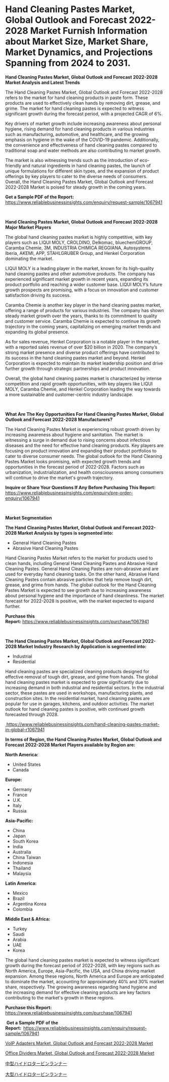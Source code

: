<p><h1>Hand Cleaning Pastes Market, Global Outlook and Forecast 2022-2028 Market Furnish Information about Market Size, Market Share, Market Dynamics, and Projections Spanning from 2024 to 2031.</h1></p><p><strong>Hand Cleaning Pastes Market, Global Outlook and Forecast 2022-2028 Market Analysis and Latest Trends</strong></p>
<p><p>The Hand Cleaning Pastes Market, Global Outlook and Forecast 2022-2028 refers to the market for hand cleaning products in paste form. These products are used to effectively clean hands by removing dirt, grease, and grime. The market for hand cleaning pastes is expected to witness significant growth during the forecast period, with a projected CAGR of 6%.</p><p>Key drivers of market growth include increasing awareness about personal hygiene, rising demand for hand cleaning products in various industries such as manufacturing, automotive, and healthcare, and the growing emphasis on hygiene in the wake of the COVID-19 pandemic. Additionally, the convenience and effectiveness of hand cleaning pastes compared to traditional soap and water methods are also contributing to market growth.</p><p>The market is also witnessing trends such as the introduction of eco-friendly and natural ingredients in hand cleaning pastes, the launch of unique formulations for different skin types, and the expansion of product offerings by key players to cater to the diverse needs of consumers. Overall, the Hand Cleaning Pastes Market, Global Outlook and Forecast 2022-2028 Market is poised for steady growth in the coming years.</p></p>
<p><strong>Get a Sample PDF of the Report:&nbsp;</strong> <a href="https://www.reliablebusinessinsights.com/enquiry/request-sample/1067941">https://www.reliablebusinessinsights.com/enquiry/request-sample/1067941</a></p>
<p>&nbsp;</p>
<p><strong>Hand Cleaning Pastes Market, Global Outlook and Forecast 2022-2028 Major Market Players</strong></p>
<p><p>The global hand cleaning pastes market is highly competitive, with key players such as LIQUI MOLY, CROLDINO, Delkomac, bluechemGROUP, Caramba Chemie, 3M, INDUSTRIA CHIMICA REGGIANA, Autosystems Iberia, AKEMI, APP, STAHLGRUBER Group, and Henkel Corporation dominating the market.</p><p>LIQUI MOLY is a leading player in the market, known for its high-quality hand cleaning pastes and other automotive products. The company has experienced significant market growth in recent years, expanding its product portfolio and reaching a wider customer base. LIQUI MOLY’s future growth prospects are promising, with a focus on innovation and customer satisfaction driving its success.</p><p>Caramba Chemie is another key player in the hand cleaning pastes market, offering a range of products for various industries. The company has shown steady market growth over the years, thanks to its commitment to quality and customer service. Caramba Chemie is expected to continue its growth trajectory in the coming years, capitalizing on emerging market trends and expanding its global presence.</p><p>As for sales revenue, Henkel Corporation is a notable player in the market, with a reported sales revenue of over $20 billion in 2020. The company’s strong market presence and diverse product offerings have contributed to its success in the hand cleaning pastes market and beyond. Henkel Corporation is expected to maintain its market leadership position and drive further growth through strategic partnerships and product innovation.</p><p>Overall, the global hand cleaning pastes market is characterized by intense competition and rapid growth opportunities, with key players like LIQUI MOLY, Caramba Chemie, and Henkel Corporation leading the way towards a more sustainable and customer-centric industry landscape.</p></p>
<p>&nbsp;</p>
<p><strong>What Are The Key Opportunities For Hand Cleaning Pastes Market, Global Outlook and Forecast 2022-2028 Manufacturers?</strong></p>
<p><p>The Hand Cleaning Pastes Market is experiencing robust growth driven by increasing awareness about hygiene and sanitation. The market is witnessing a surge in demand due to rising concerns about infectious diseases and the need for effective hand cleaning products. Key players are focusing on product innovation and expanding their product portfolios to cater to diverse consumer needs. The global outlook for the Hand Cleaning Pastes Market looks promising, with expected growth trends and opportunities in the forecast period of 2022-2028. Factors such as urbanization, industrialization, and health consciousness among consumers will continue to drive the market's growth trajectory.</p></p>
<p><strong>Inquire or Share Your Questions If Any Before Purchasing This Report:</strong> <a href="https://www.reliablebusinessinsights.com/enquiry/pre-order-enquiry/1067941">https://www.reliablebusinessinsights.com/enquiry/pre-order-enquiry/1067941</a></p>
<p>&nbsp;</p>
<p><strong>Market Segmentation</strong></p>
<p><strong>The Hand Cleaning Pastes Market, Global Outlook and Forecast 2022-2028 Market Analysis by types is segmented into:</strong></p>
<p><ul><li>General Hand Cleaning Pastes</li><li>Abrasive Hand Cleaning Pastes</li></ul></p>
<p><p>Hand Cleaning Pastes Market refers to the market for products used to clean hands, including General Hand Cleaning Pastes and Abrasive Hand Cleaning Pastes. General Hand Cleaning Pastes are non-abrasive and are used for everyday hand cleaning tasks. On the other hand, Abrasive Hand Cleaning Pastes contain abrasive particles that help remove tough dirt, grease, and grime from hands. The global outlook for the Hand Cleaning Pastes Market is expected to see growth due to increasing awareness about personal hygiene and the importance of hand cleanliness. The market forecast for 2022-2028 is positive, with the market expected to expand further.</p></p>
<p><strong>Purchase this Report:&nbsp;</strong><a href="https://www.reliablebusinessinsights.com/purchase/1067941">https://www.reliablebusinessinsights.com/purchase/1067941</a></p>
<p>&nbsp;</p>
<p><strong>The Hand Cleaning Pastes Market, Global Outlook and Forecast 2022-2028 Market Industry Research by Application is segmented into:</strong></p>
<p><ul><li>Industrial</li><li>Residential</li></ul></p>
<p><p>Hand cleaning pastes are specialized cleaning products designed for effective removal of tough dirt, grease, and grime from hands. The global hand cleaning pastes market is expected to grow significantly due to increasing demand in both industrial and residential sectors. In the industrial sector, these pastes are used in workshops, manufacturing plants, and construction sites. In the residential market, hand cleaning pastes are popular for use in garages, kitchens, and outdoor activities. The market outlook for hand cleaning pastes is positive, with continued growth forecasted through 2028.</p></p>
<p><a href="https://www.reliablebusinessinsights.com/hand-cleaning-pastes-market-in-global-r1067941">&nbsp;https://www.reliablebusinessinsights.com/hand-cleaning-pastes-market-in-global-r1067941</a></p>
<p><strong>In terms of Region, the Hand Cleaning Pastes Market, Global Outlook and Forecast 2022-2028 Market Players available by Region are:</strong></p>
<p>
    <p> <strong> North America: </strong>
        <ul>
            <li>United States</li>
            <li>Canada</li>
        </ul>
        </p> 
    <p> <strong> Europe: </strong>
        <ul>
            <li>Germany</li>
            <li>France</li>
            <li>U.K.</li>
            <li>Italy</li>
            <li>Russia</li>
        </ul>
        </p> 
    <p> <strong> Asia-Pacific: </strong>
        <ul>
            <li>China</li>
            <li>Japan</li>
            <li>South Korea</li>
            <li>India</li>
            <li>Australia</li>
            <li>China Taiwan</li>
            <li>Indonesia</li>
            <li>Thailand</li>
            <li>Malaysia</li>
        </ul>
        </p> 
    <p> <strong> Latin America: </strong>
        <ul>
            <li>Mexico</li>
            <li>Brazil</li>
            <li>Argentina Korea</li>
            <li>Colombia</li>
        </ul>
        </p> 
    <p> <strong> Middle East & Africa: </strong>
        <ul>
            <li>Turkey</li>
            <li>Saudi</li>
            <li>Arabia</li>
            <li>UAE</li>
            <li>Korea</li>
        </ul>
    </p>
    </p>
<p><p>The global hand cleaning pastes market is expected to witness significant growth during the forecast period of 2022-2028, with key regions such as North America, Europe, Asia-Pacific, the USA, and China driving market expansion. Among these regions, North America and Europe are anticipated to dominate the market, accounting for approximately 40% and 30% market share, respectively. The growing awareness regarding hand hygiene and the increasing demand for effective cleaning products are key factors contributing to the market's growth in these regions.</p></p>
<p><strong>Purchase this Report: </strong><a href="https://www.reliablebusinessinsights.com/purchase/1067941">https://www.reliablebusinessinsights.com/purchase/1067941</a></p>
<p>&nbsp;<strong>Get a Sample PDF of the Report:&nbsp;&nbsp;</strong><a href="https://www.reliablebusinessinsights.com/enquiry/request-sample/1067941">https://www.reliablebusinessinsights.com/enquiry/request-sample/1067941</a></p>
<p><strong></strong></p>
<p><p><a href="https://github.com/ruddyyedelwadw/Market-Research-Report-List-2/blob/main/voip-adapters-market-global-outlook-and-forecast-2022-2028-market.md">VoIP Adapters Market, Global Outlook and Forecast 2022-2028 Market</a></p><p><a href="https://github.com/lorenzaSchmeler/Market-Research-Report-List-1/blob/main/office-dividers-market-global-outlook-and-forecast-2022-2028-market.md">Office Dividers Market, Global Outlook and Forecast 2022-2028 Market</a></p><p><a href="https://github.com/SimeonBode1/Market-Research-Report-List-1/blob/main/967479387123.md">中型ハイドロタービンランナー</a></p><p><a href="https://github.com/leigh4852023/Market-Research-Report-List-1/blob/main/914885687122.md">大型ハイドロタービンランナー</a></p></p>